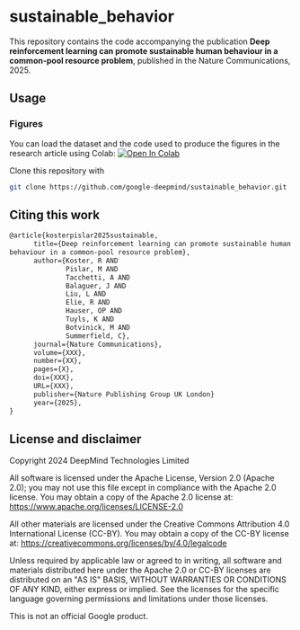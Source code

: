 # sustainable_behavior

This repository contains the code accompanying the publication
**Deep reinforcement learning can promote sustainable human
behaviour in a common-pool resource problem**,
published in the Nature Communications, 2025.

## Usage

### Figures

You can load the dataset and the code used to produce the figures in the
research article using Colab:
[![Open In Colab](https://colab.research.google.com/assets/colab-badge.svg)](https://colab.research.google.com/github/google-deepmind/sustainable_behavior/blob/main/notebooks/sustainable_behavior.ipynb)


Clone this repository with

```sh
git clone https://github.com/google-deepmind/sustainable_behavior.git
```

## Citing this work

```latex
@article{kosterpislar2025sustainable,
      title={Deep reinforcement learning can promote sustainable human
behaviour in a common-pool resource problem},
      author={Koster, R AND
              Pislar, M AND
              Tacchetti, A AND
              Balaguer, J AND
              Liu, L AND
              Elie, R AND
              Hauser, OP AND
              Tuyls, K AND
              Botvinick, M AND
              Summerfield, C},
      journal={Nature Communications},
      volume={XXX},
      number={XX},
      pages={X},
      doi={XXX},
      URL={XXX},
      publisher={Nature Publishing Group UK London}
      year={2025},
}
```

## License and disclaimer

Copyright 2024 DeepMind Technologies Limited

All software is licensed under the Apache License, Version 2.0 (Apache 2.0);
you may not use this file except in compliance with the Apache 2.0 license.
You may obtain a copy of the Apache 2.0 license at:
https://www.apache.org/licenses/LICENSE-2.0

All other materials are licensed under the Creative Commons Attribution 4.0
International License (CC-BY). You may obtain a copy of the CC-BY license at:
https://creativecommons.org/licenses/by/4.0/legalcode

Unless required by applicable law or agreed to in writing, all software and
materials distributed here under the Apache 2.0 or CC-BY licenses are
distributed on an "AS IS" BASIS, WITHOUT WARRANTIES OR CONDITIONS OF ANY KIND,
either express or implied. See the licenses for the specific language governing
permissions and limitations under those licenses.

This is not an official Google product.
